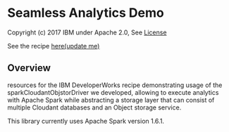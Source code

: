 # Seamless Analytics Demo
Copyright (c) 2017 IBM under Apache 2.0, See [License](https://https://github.com/guyGerson/sparkCloudantObjstorDriver/blob/master/LICENSE)

See the recipe [here(update me)](https://https://github.com/guyGerson/sparkCloudantObjstorDriver/blob/master/LICENSE)

## Overview
resources for the IBM DeveloperWorks recipe demonstrating usage of the sparkCloudantObjstorDriver we developed, allowing to execute analytics with Apache Spark while abstracting a storage layer that can consist of multiple Cloudant databases and an Object storage service.

This library currently uses Apache Spark version 1.6.1.
